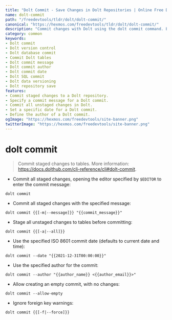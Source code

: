 ```yaml
---
title: "Dolt Commit - Save Changes in Dolt Repositories | Online Free DevTools by Hexmos"
name: dolt-commit
path: "/freedevtools/tldr/dolt/dolt-commit/"
canonical: "https://hexmos.com/freedevtools/tldr/dolt/dolt-commit/"
description: "Commit changes with Dolt using the dolt commit command. Easily save staged changes, specify authors, and manage database versions. Free online tool, no registration required."
category: common
keywords:
- Dolt commit
- Dolt version control
- Dolt database commit
- Commit Dolt tables
- Dolt commit message
- Dolt commit author
- Dolt commit date
- Dolt SQL commit
- Dolt data versioning
- Dolt repository save
features:
- Commit staged changes to a Dolt repository.
- Specify a commit message for a Dolt commit.
- Commit all unstaged changes in Dolt.
- Set a specific date for a Dolt commit.
- Define the author of a Dolt commit.
ogImage: "https://hexmos.com/freedevtools/site-banner.png"
twitterImage: "https://hexmos.com/freedevtools/site-banner.png"
---
```


# dolt commit

> Commit staged changes to tables.
> More information: <https://docs.dolthub.com/cli-reference/cli#dolt-commit>.

- Commit all staged changes, opening the editor specified by `$EDITOR` to enter the commit message:

`dolt commit`

- Commit all staged changes with the specified message:

`dolt commit {{[-m|--message]}} "{{commit_message}}"`

- Stage all unstaged changes to tables before committing:

`dolt commit {{[-a|--all]}}`

- Use the specified ISO 8601 commit date (defaults to current date and time):

`dolt commit --date "{{2021-12-31T00:00:00}}"`

- Use the specified author for the commit:

`dolt commit --author "{{author_name}} <{{author_email}}>"`

- Allow creating an empty commit, with no changes:

`dolt commit --allow-empty`

- Ignore foreign key warnings:

`dolt commit {{[-f|--force]}}`
